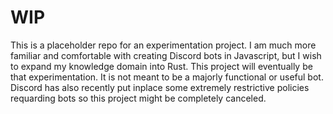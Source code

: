 # WIP

This is a placeholder repo for an experimentation project. I am much more familiar and comfortable with creating Discord bots in Javascript, but I wish to expand my knowledge domain into Rust. This project will eventually be that experimentation. It is not meant to be a majorly functional or useful bot. Discord has also recently put inplace some extremely restrictive policies requarding bots so this project might be completely canceled.
